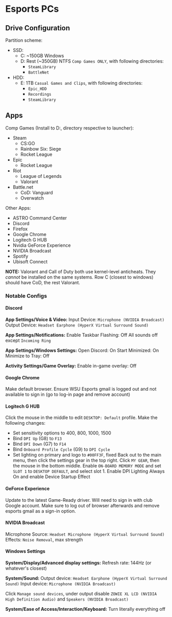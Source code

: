 # Esports PCs

## Drive Configuration

Partition scheme:
- SSD:
  - C: ~150GB Windows
  - D: Rest (~350GB) NTFS `Comp Games ONLY`, with following directories:
    - `SteamLibrary`
    - `BattleNet`
- HDD:
  - E: 1TB `Casual Games and Clips`, with following directories:
    - `Epic_HDD`
    - `Recordings`
    - `SteamLibrary`

## Apps

Comp Games (Install to D\:, directory respective to launcher):
- Steam
  - CS:GO
  - Rainbow Six: Siege
  - Rocket League
- Epic
  - Rocket League
- Riot
  - League of Legends
  - Valorant
- Battle.net
  - CoD: Vanguard
  - Overwatch

Other Apps:
- ASTRO Command Center
- Discord
- Firefox
- Google Chrome
- Logitech G HUB
- Nvidia GeForce Experience
- NVIDIA Broadcast
- Spotify
- Ubisoft Connect

__NOTE:__ Valorant and Call of Duty both use kernel-level anticheats. They _cannot_ be installed on the same systems. Row C (closest to windows) should have CoD, the rest Valorant.

### Notable Configs

#### Discord

__App Settings/Voice & Video:__
Input Device: `Microphone (NVIDIA Broadcast)`
Output Device: `Headset Earphone (HyperX Virtual Surround Sound)`

__App Settings/Notifications:__
Enable Taskbar Flashing: Off
All sounds off except `Incoming Ring`

__App Settings/Windows Settings:__
Open Discord: On
Start Minimized: On
Minimize to Tray: Off

__Activity Settings/Game Overlay:__
Enable in-game overlay: Off

#### Google Chrome

Make default browser. Ensure WSU Esports gmail is logged out and not available to sign in (go to log-in page and remove account)

#### Logitech G HUB

Click the mouse in the middle to edit `DESKTOP: Default` profile. Make the following changes:
- Set sensitivity options to 400, 800, 1000, 1500
- Bind `DPI Up` (G8) to `F13`
- Bind `DPI Down` (G7) to `F14`
- Bind `Onboard Profile Cycle` (G9) to `DPI Cycle`
- Set lighting on primary and logo to `#00FF3F`, fixed
Back out to the main menu, then click the settings gear in the top right. Click `MY GEAR`, then the mouse in the bottom middle.
Enable `ON-BOARD MEMORY MODE` and set `SLOT 1` to `DESKTOP DEFAULT`, and select slot 1.
Enable DPI Lighting Always On and enable Device Startup Effect

#### GeForce Experience

Update to the latest Game-Ready driver. Will need to sign in with club Google account. Make sure to log out of browser afterwards and remove esports gmail as a sign-in option.

#### NVIDIA Broadcast

Microphone Source: `Headset Microphone (HyperX Virtual Surround Sound)`
Effects: `Noise Removal`, max strength

#### Windows Settings

__System/Display/Advanced display settings:__
Refresh rate: 144Hz (or whatever's closest)

__System/Sound:__
Output device: `Headset Earphone (HyperX Virtual Surround Sound)`
Input device: `Microphone (NVIDIA Broadcast)`

Click `Manage sound devices`, under output disable `ZOWIE XL LCD (NVIDIA High Definition Audio)` and `Speakers (NVIDIA Broadcast)`

__System/Ease of Access/Interaction/Keyboard:__
Turn literally everything off
